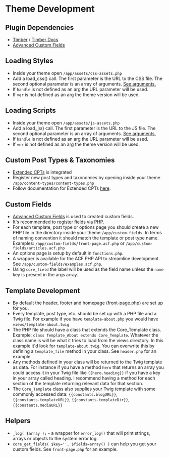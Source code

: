 # Theme Development

## Plugin Dependencies
* [Timber](https://github.com/timber/timber) / [Timber Docs](https://github.com/timber/timber/wiki/Timber-docs)
* [Advanced Custom Fields](http://advancedcustomfields.com)

## Loading Styles
* Inside your theme open `/app/assets/css-assets.php`
* Add a load_css() call. The first parameter is the URL to the CSS file. The second optional parameter is an array of arguments. [See arguments.](https://developer.wordpress.org/reference/functions/wp_enqueue_style/#parameters)
* If `handle` is not defined as an arg the URL parameter will be used.
* If `ver` is not defined as an arg the theme version will be used.

## Loading Scripts
* Inside your theme open `/app/assets/js-assets.php`
* Add a load_js() call. The first parameter is the URL to the JS file. The second optional parameter is an array of arguments. [See arguments.](https://developer.wordpress.org/reference/functions/wp_enqueue_script/#parameters)
* If `handle` is not defined as an arg the URL parameter will be used.
* If `ver` is not defined as an arg the theme version will be used.

## Custom Post Types & Taxonomies
* [Extended CPTs](https://github.com/johnbillion/extended-cpts/) is integrated
* Register new post types and taxonomies by opening inside your theme `/app/content-types/content-types.php`
* Follow documentation for Extended CPTs [here](https://github.com/johnbillion/extended-cpts/wiki).

## Custom Fields
* [Advanced Custom Fields](http://advancedcustomfields.com) is used to created custom fields.
* It's recommended to [register fields via PHP](https://www.advancedcustomfields.com/resources/register-fields-via-php/).
* For each template, post type or options page you should create a new PHP file in the directory inside your theme `/app/custom-fields`. In terms of naming convention it should match the template or post type name. Examples: `/app/custom-fields/front-page.acf.php` or `/app/custom-fields/articles.acf.php`
* An options page is setup by default in `functions.php`.
* A wrapper is available for the ACF PHP API to streamline development. See `/app/custom-fields/examples.acf.php`.
* Using `core_field` the label will be used as the field name unless the `name` key is present in the args array.

## Template Development
* By default the header, footer and homepage (front-page.php) are set up for you.
* Every template, post type, etc. should be set up with a PHP file and a Twig file. For example if you have `template-about.php` you would have `views/template-about.twig`
* The PHP file should have a class that extends the Core_Template class. Example: `class Template_About extends Core_Template`. Whatever the class name is will be what it tries to load from the views directory. In this example it'd look for `template-about.twig`. You can overwrite this by defining a `template_file` method in your class. See `header.php` for an example.
* Any methods defined in your class will be returned to the Twig template as data. For instance if you have a method `hero` that returns an array you could access it in your Twig file like `{{hero.heading}}` if you have a key in your array called heading. I recommend having a method for each section of the template returning relevant data for that section.
* The `Core_Template` class also supplies your Twig template with some commonly accessed data: `{{constants.blogURL}}`, `{{constants.templateURL}}`, `{{constants.templateDir}}`, `{{constants.mediaURL}}`

## Helpers
* `_log( $array );` - a wrapper for `error_log()` that will print strings, arrays or objects to the system error log.
* `core_get_fields( $key='', $fields=array() )` can help you get your custom fields. See `front-page.php` for an example.
